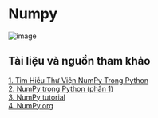 # Numpy

![image](https://user-images.githubusercontent.com/92797788/235734820-bcbf683c-e853-4dfa-ad82-8ea3a06fcec4.png)

## Tài liệu và nguồn tham khảo

[1. Tìm Hiểu Thư Viện NumPy Trong Python](https://codelearn.io/sharing/tim-hieu-thu-vien-numpy-trong-python)
</br>
[2. NumPy trong Python (phần 1)](https://viblo.asia/p/tim-hieu-ve-thu-vien-numpy-trong-pythonphan-1-Do7542QXZM6)
</br>
[3. NumPy tutorial](https://www.tutorialspoint.com/numpy/index.htm)
</br>
[4. NumPy.org](https://numpy.org/learn/)
</br>
